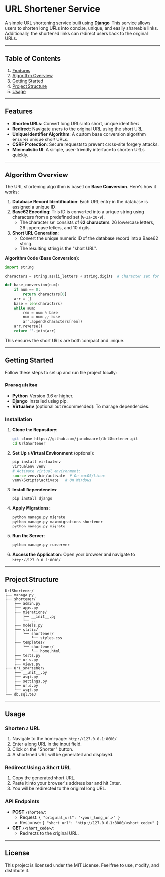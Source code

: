 # URL Shortener Service

A simple URL shortening service built using **Django**. This service allows users to shorten long URLs into concise, unique, and easily shareable links. Additionally, the shortened links can redirect users back to the original URLs.

---

## Table of Contents
1. [Features](#features)
2. [Algorithm Overview](#algorithm-overview)
3. [Getting Started](#getting-started)
4. [Project Structure](#project-structure)
5. [Usage](#usage)

---

## Features
- **Shorten URLs**: Convert long URLs into short, unique identifiers.
- **Redirect**: Navigate users to the original URL using the short URL.
- **Unique Identifier Algorithm**: A custom base conversion algorithm ensures unique short URLs.
- **CSRF Protection**: Secure requests to prevent cross-site forgery attacks.
- **Minimalistic UI**: A simple, user-friendly interface to shorten URLs quickly.

---

## Algorithm Overview
The URL shortening algorithm is based on **Base Conversion**. Here's how it works:

1. **Database Record Identification**: Each URL entry in the database is assigned a unique ID.
2. **Base62 Encoding**: This ID is converted into a unique string using characters from a predefined set (`A-Za-z0-9`).
    - The character set consists of **62 characters**: 26 lowercase letters, 26 uppercase letters, and 10 digits.
3. **Short URL Generation**:
    - Convert the unique numeric ID of the database record into a Base62 string.
    - The resulting string is the "short URL".

**Algorithm Code (Base Conversion):**
```python
import string

characters = string.ascii_letters + string.digits  # Character set for Base62

def base_conversion(num):
    if num == 0:
        return characters[0]
    arr = []
    base = len(characters)
    while num:
        rem = num % base
        num = num // base
        arr.append(characters[rem])
    arr.reverse()
    return ''.join(arr)
```

This ensures the short URLs are both compact and unique.

---

## Getting Started

Follow these steps to set up and run the project locally:

### Prerequisites
- **Python**: Version 3.6 or higher.
- **Django**: Installed using pip.
- **Virtualenv** (optional but recommended): To manage dependencies.

### Installation

1. **Clone the Repository**:
   ```bash
   git clone https://github.com/javadmaaref/UrlShortener.git
   cd UrlShortener
   ```

2. **Set Up a Virtual Environment** (optional):
   ```bash
   pip install virtualenv
   virtualenv venv
   # Activate virtual environment:
   source venv/bin/activate  # On macOS/Linux
   venv\Scripts\activate   # On Windows
   ```

3. **Install Dependencies**:
   ```bash
   pip install django
   ```

4. **Apply Migrations**:
   ```bash
   python manage.py migrate
   python manage.py makemigrations shortener
   python manage.py migrate
   ```

5. **Run the Server**:
   ```bash
   python manage.py runserver
   ```

6. **Access the Application**:
   Open your browser and navigate to `http://127.0.0.1:8000/`.

---

## Project Structure

```
UrlShortener/
├── manage.py
├── shortener/
│   ├── admin.py
│   ├── apps.py
│   ├── migrations/
│   │   ├── __init__.py
│   │   └── ...
│   ├── models.py
│   ├── static/
│   │   └── shortener/
│   │       └── styles.css
│   ├── templates/
│   │   └── shortener/
│   │       └── home.html
│   ├── tests.py
│   ├── urls.py
│   ├── views.py
├── url_shortener/
│   ├── __init__.py
│   ├── asgi.py
│   ├── settings.py
│   ├── urls.py
│   └── wsgi.py
└── db.sqlite3
```

---

## Usage

### Shorten a URL
1. Navigate to the homepage: `http://127.0.0.1:8000/`
2. Enter a long URL in the input field.
3. Click on the "Shorten" button.
4. A shortened URL will be generated and displayed.

### Redirect Using a Short URL
1. Copy the generated short URL.
2. Paste it into your browser's address bar and hit Enter.
3. You will be redirected to the original long URL.

### API Endpoints
- **POST `/shorten/`**:
  - Request: `{ "original_url": "<your_long_url>" }`
  - Response: `{ "short_url": "http://127.0.0.1:8000/<short_code>" }`
- **GET `/<short_code>/`**:
  - Redirects to the original URL.

---

## License
This project is licensed under the MIT License. Feel free to use, modify, and distribute it.
